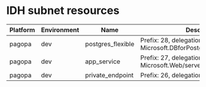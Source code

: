 # IDH subnet resources
|Platform| Environment| Name | Description | 
|------|---------|----|---|
|pagopa|dev|postgres_flexible| Prefix: 28, delegation: Microsoft.DBforPostgreSQL/flexibleServers |
|pagopa|dev|app_service| Prefix: 27, delegation: Microsoft.Web/serverFarms |
|pagopa|dev|private_endpoint| Prefix: 26, delegation: - |
